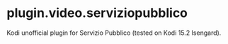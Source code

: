 plugin.video.serviziopubblico
=======================

Kodi unofficial plugin for Servizio Pubblico (tested on Kodi 15.2 Isengard).
